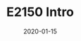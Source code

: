 ---
date: 2020-01-15
title: E2150 Intro
video_id: G-XSFCl4w_s
description: Test desc
categories:
  - Installation
type: Video
set: Test Set
set_order: 5
---